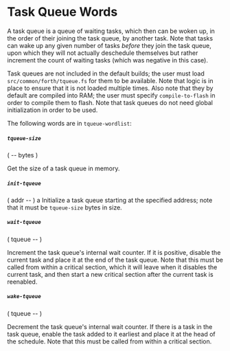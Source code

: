# Task Queue Words

A task queue is a queue of waiting tasks, which then can be woken up, in the order of their joining the task queue, by another task. Note that tasks can wake up any given number of tasks *before* they join the task queue, upon which they will not actually deschedule themselves but rather increment the count of waiting tasks (which was negative in this case).

Task queues are not included in the default builds; the user must load `src/common/forth/tqueue.fs` for them to be available. Note that logic is in place to ensure that it is not loaded multiple times. Also note that they by default are compiled into RAM; the user must specify `compile-to-flash` in order to compile them to flash. Note that task queues do not need global initialization in order to be used.

The following words are in `tqueue-wordlist`:

##### `tqueue-size`
( -- bytes )

Get the size of a task queue in memory.

##### `init-tqueue`
( addr -- )
a
Initialize a task queue starting at the specified address; note that it must be `tqueue-size` bytes in size.

##### `wait-tqueue`
( tqueue -- )

Increment the task queue's internal wait counter. If it is positive, disable the current task and place it at the end of the task queue. Note that this must be called from within a critical section, which it will leave when it disables the current task, and then start a new critical section after the current task is reenabled.

##### `wake-tqueue`
( tqueue -- )

Decrement the task queue's internal wait counter. If there is a task in the task queue, enable the task added to it earliest and place it at the head of the schedule. Note that this must be called from within a critical section.
